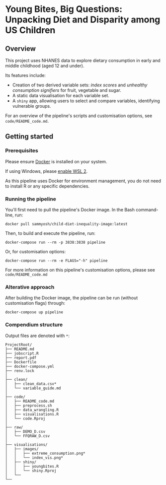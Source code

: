 # Young Bites, Big Questions: Unpacking Diet and Disparity among US Children

## Overview
This project uses NHANES data to explore dietary consumption in early and middle childhood (aged 12 and under).

Its features include:
* Creation of two derived variable sets: _index scores_ and _unhealthy consumption signifiers_ for fruit, vegetable and sugar.
* A static data visualisation for each variable set.
* A `shiny` app, allowing users to select and compare variables, identifying vulnerable groups.

For an overview of the pipeline's scripts and customisation options, see `code/README_code.md`.

## Getting started

### Prerequisites

Please ensure [Docker](https://docs.docker.com/engine/install/) is installed on your system.

If using Windows, please [enable WSL 2](https://learn.microsoft.com/en-us/windows/wsl/install). 

As this pipeline uses Docker for environment management, you do not need to install R or any specific dependencies.

### Running the pipeline

You'll first need to pull the pipeline's Docker image. In the Bash command-line, run:

```
docker pull sammyosh/child-diet-inequality-image:latest
```

Then, to build and execute the pipeline, run:

```
docker-compose run --rm -p 3838:3838 pipeline
```

Or, for customisation options:

```
docker-compose run --rm -e FLAGS="-h" pipeline
```

For more information on this pipeline's customisation options, please see `code/README_code.md`

### Alterative approach

After building the Docker image, the pipeline can be run (without customisation flags) through:

```
docker-compose up pipeline
```

### Compendium structure

Output files are denoted with `*`:

```
ProjectRoot/
├── README.md
├── jobscript.R
├── report.pdf
├── Dockerfile
├── docker-compose.yml
├── renv.lock
│
├── clean/
│   ├── clean_data.csv*
│   └── variable_guide.md
│
├── code/
│   ├── README_code.md
│   ├── preprocess.sh
│   ├── data_wrangling.R
│   ├── visualisations.R
│   └── code.Rproj
│
├── raw/
│   ├── DEMO_D.csv
│   └── FFQRAW_D.csv
│
├── visualisations/
│   ├── images/
│   │   ├── extreme_consumption.png*
│   │   └── index_vis.png*
│   ├── shiny/
│   │   ├── youngbites.R
│   │   └── shiny.Rproj
│   └── 
└── 